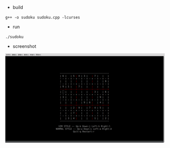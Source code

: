 * build

 `g++ -o sudoku sudoku.cpp -lcurses`

* run

 `./sudoku`

* screenshot

![screenshot](screenshot.png)
 
